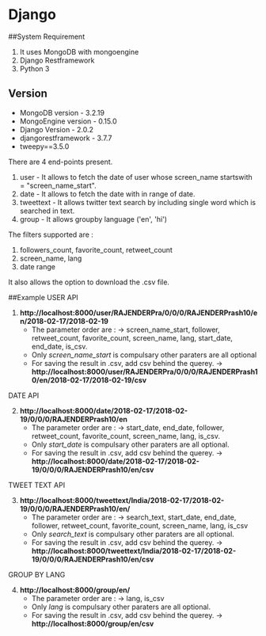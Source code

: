 # Django

##System Requirement

1. It uses MongoDB with mongoengine
2. Django Restframework
3. Python 3

## Version
- MongoDB version - 3.2.19
- MongoEngine version - 0.15.0
- Django Version - 2.0.2
- djangorestframework - 3.7.7
- tweepy==3.5.0


There are 4 end-points present.
1. user - It allows to fetch the date of user whose screen_name startswith = "screen_name_start".
2. date - It allows to fetch the date with in range of date.
3. tweettext - It allows twitter text search by including single word which is searched in text.
4. group - It allows groupby language ('en', 'hi')

The filters supported are :

1. followers_count, favorite_count, retweet_count
2. screen_name, lang
3. date range

It also allows the option to download the .csv file.

##Example
USER API

1. **http://localhost:8000/user/RAJENDERPra/0/0/0/RAJENDERPrash10/en/2018-02-17/2018-02-19**
    - The parameter order are :
        -> screen_name_start, follower, retweet_count, favorite_count, screen_name, lang, start_date, end_date, is_csv.
    - Only *screen_name_start* is compulsary other paraters are all optional
    - For saving the result in .csv,  add csv behind the querey.
        -> **http://localhost:8000/user/RAJENDERPra/0/0/0/RAJENDERPrash10/en/2018-02-17/2018-02-19/csv**

DATE API

2. **http://localhost:8000/date/2018-02-17/2018-02-19/0/0/0/RAJENDERPrash10/en**
    - The parameter order are :
        -> start_date, end_date, follower, retweet_count, favorite_count, screen_name, lang, is_csv.
    - Only *start_date* is compulsary other paraters are all optional.
    - For saving the result in .csv,  add csv behind the querey.
        -> **http://localhost:8000/date/2018-02-17/2018-02-19/0/0/0/RAJENDERPrash10/en/csv**

TWEET TEXT API

3. **http://localhost:8000/tweettext/India/2018-02-17/2018-02-19/0/0/0/RAJENDERPrash10/en/**
    - The parameter order are :
        -> search_text, start_date, end_date, follower, retweet_count, favorite_count, screen_name, lang, is_csv
    - Only *search_text* is compulsary other paraters are all optional.
    - For saving the result in .csv,  add csv behind the querey.
        -> **http://localhost:8000/tweettext/India/2018-02-17/2018-02-19/0/0/0/RAJENDERPrash10/en/csv**

GROUP BY LANG

4. **http://localhost:8000/group/en/**
    - The parameter order are :
        -> lang, is_csv
    - Only *lang* is compulsary other paraters are all optional.
    - For saving the result in .csv,  add csv behind the querey.
        -> **http://localhost:8000/group/en/csv**

